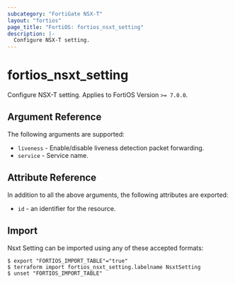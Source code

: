 ```yaml
---
subcategory: "FortiGate NSX-T"
layout: "fortios"
page_title: "FortiOS: fortios_nsxt_setting"
description: |-
  Configure NSX-T setting.
---
```


# fortios_nsxt_setting
Configure NSX-T setting. Applies to FortiOS Version `>= 7.0.0`.

## Argument Reference

The following arguments are supported:

* `liveness` - Enable/disable liveness detection packet forwarding.
* `service` - Service name.


## Attribute Reference

In addition to all the above arguments, the following attributes are exported:
* `id` - an identifier for the resource.

## Import

Nsxt Setting can be imported using any of these accepted formats:
```
$ export "FORTIOS_IMPORT_TABLE"="true"
$ terraform import fortios_nsxt_setting.labelname NsxtSetting
$ unset "FORTIOS_IMPORT_TABLE"
```
